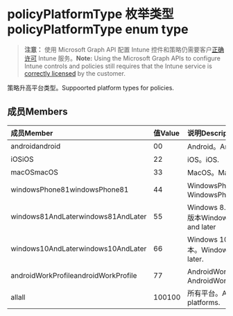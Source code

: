 # <a name="policyplatformtype-enum-type"></a><span data-ttu-id="39912-101">policyPlatformType 枚举类型</span><span class="sxs-lookup"><span data-stu-id="39912-101">policyPlatformType enum type</span></span>

> <span data-ttu-id="39912-102">**注意：** 使用 Microsoft Graph API 配置 Intune 控件和策略仍需要客户[正确许可](https://go.microsoft.com/fwlink/?linkid=839381) Intune 服务。</span><span class="sxs-lookup"><span data-stu-id="39912-102">**Note:** Using the Microsoft Graph APIs to configure Intune controls and policies still requires that the Intune service is [correctly licensed](https://go.microsoft.com/fwlink/?linkid=839381) by the customer.</span></span>

<span data-ttu-id="39912-103">策略升高平台类型。</span><span class="sxs-lookup"><span data-stu-id="39912-103">Suppoorted platform types for policies.</span></span>
## <a name="members"></a><span data-ttu-id="39912-104">成员</span><span class="sxs-lookup"><span data-stu-id="39912-104">Members</span></span>
|<span data-ttu-id="39912-105">成员</span><span class="sxs-lookup"><span data-stu-id="39912-105">Member</span></span>|<span data-ttu-id="39912-106">值</span><span class="sxs-lookup"><span data-stu-id="39912-106">Value</span></span>|<span data-ttu-id="39912-107">说明</span><span class="sxs-lookup"><span data-stu-id="39912-107">Description</span></span>|
|:---|:---|:---|
|<span data-ttu-id="39912-108">android</span><span class="sxs-lookup"><span data-stu-id="39912-108">android</span></span>|<span data-ttu-id="39912-109">0</span><span class="sxs-lookup"><span data-stu-id="39912-109">0</span></span>|<span data-ttu-id="39912-110">Android。</span><span class="sxs-lookup"><span data-stu-id="39912-110">Android.</span></span>|
|<span data-ttu-id="39912-111">iOS</span><span class="sxs-lookup"><span data-stu-id="39912-111">iOS</span></span>|<span data-ttu-id="39912-112">2</span><span class="sxs-lookup"><span data-stu-id="39912-112">2</span></span>|<span data-ttu-id="39912-113">iOS。</span><span class="sxs-lookup"><span data-stu-id="39912-113">iOS.</span></span>|
|<span data-ttu-id="39912-114">macOS</span><span class="sxs-lookup"><span data-stu-id="39912-114">macOS</span></span>|<span data-ttu-id="39912-115">3</span><span class="sxs-lookup"><span data-stu-id="39912-115">3</span></span>|<span data-ttu-id="39912-116">MacOS。</span><span class="sxs-lookup"><span data-stu-id="39912-116">MacOS.</span></span>|
|<span data-ttu-id="39912-117">windowsPhone81</span><span class="sxs-lookup"><span data-stu-id="39912-117">windowsPhone81</span></span>|<span data-ttu-id="39912-118">4</span><span class="sxs-lookup"><span data-stu-id="39912-118">4</span></span>|<span data-ttu-id="39912-119">WindowsPhone 8.1。</span><span class="sxs-lookup"><span data-stu-id="39912-119">WindowsPhone 8.1.</span></span>|
|<span data-ttu-id="39912-120">windows81AndLater</span><span class="sxs-lookup"><span data-stu-id="39912-120">windows81AndLater</span></span>|<span data-ttu-id="39912-121">5</span><span class="sxs-lookup"><span data-stu-id="39912-121">5</span></span>|<span data-ttu-id="39912-122">Windows 8.1 及更高版本</span><span class="sxs-lookup"><span data-stu-id="39912-122">Windows 8.1 and later</span></span>|
|<span data-ttu-id="39912-123">windows10AndLater</span><span class="sxs-lookup"><span data-stu-id="39912-123">windows10AndLater</span></span>|<span data-ttu-id="39912-124">6</span><span class="sxs-lookup"><span data-stu-id="39912-124">6</span></span>|<span data-ttu-id="39912-125">Windows 10 及更高版本。</span><span class="sxs-lookup"><span data-stu-id="39912-125">Windows 10 and later.</span></span>|
|<span data-ttu-id="39912-126">androidWorkProfile</span><span class="sxs-lookup"><span data-stu-id="39912-126">androidWorkProfile</span></span>|<span data-ttu-id="39912-127">7</span><span class="sxs-lookup"><span data-stu-id="39912-127">7</span></span>|<span data-ttu-id="39912-128">AndroidWorkProfile。</span><span class="sxs-lookup"><span data-stu-id="39912-128">AndroidWorkProfile.</span></span>|
|<span data-ttu-id="39912-129">all</span><span class="sxs-lookup"><span data-stu-id="39912-129">all</span></span>|<span data-ttu-id="39912-130">100</span><span class="sxs-lookup"><span data-stu-id="39912-130">100</span></span>|<span data-ttu-id="39912-131">所有平台。</span><span class="sxs-lookup"><span data-stu-id="39912-131">All platforms.</span></span>|



